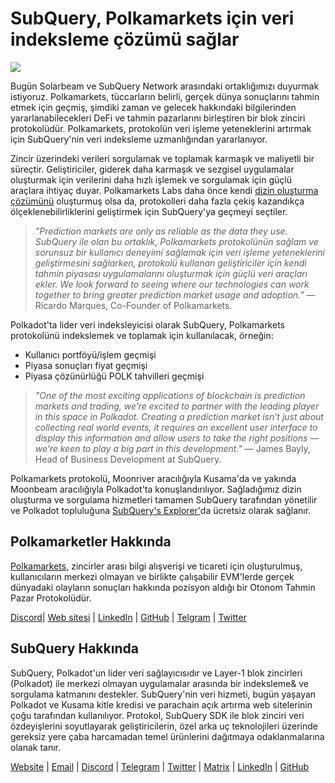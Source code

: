 # SubQuery, Polkamarkets için veri indeksleme çözümü sağlar

![](https://miro.medium.com/max/1400/0*KRx5x-Oaz7mfHPuJ)

Bugün Solarbeam ve SubQuery Network arasındaki ortaklığımızı duyurmak istiyoruz. Polkamarkets, tüccarların belirli, gerçek dünya sonuçlarını tahmin etmek için geçmiş, şimdiki zaman ve gelecek hakkındaki bilgilerinden yararlanabilecekleri DeFi ve tahmin pazarlarını birleştiren bir blok zinciri protokolüdür. Polkamarkets, protokolün veri işleme yeteneklerini artırmak için SubQuery'nin veri indeksleme uzmanlığından yararlanıyor.

Zincir üzerindeki verileri sorgulamak ve toplamak karmaşık ve maliyetli bir süreçtir. Geliştiriciler, giderek daha karmaşık ve sezgisel uygulamalar oluşturmak için verilerini daha hızlı işlemek ve sorgulamak için güçlü araçlara ihtiyaç duyar. Polkamarkets Labs daha önce kendi [dizin oluşturma çözümünü](https://github.com/Polkamarkets/polkamarkets-api) oluşturmuş olsa da, protokolleri daha fazla çekiş kazandıkça ölçeklenebilirliklerini geliştirmek için SubQuery'ya geçmeyi seçtiler.

> _"Prediction markets are only as reliable as the data they use. SubQuery ile olan bu ortaklık, Polkamarkets protokolünün sağlam ve sorunsuz bir kullanıcı deneyimi sağlamak için veri işleme yeteneklerini geliştirmesini sağlarken, protokolü kullanan geliştiriciler için kendi tahmin piyasası uygulamalarını oluşturmak için güçlü veri araçları ekler. We look forward to seeing where our technologies can work together to bring greater prediction market usage and adoption."_ — Ricardo Marques, Co-Founder of Polkamarkets.

Polkadot'ta lider veri indeksleyicisi olarak SubQuery, Polkamarkets protokolünü indekslemek ve toplamak için kullanılacak, örneğin:

- Kullanıcı portföyü/işlem geçmişi
- Piyasa sonuçları fiyat geçmişi
- Piyasa çözünürlüğü POLK tahvilleri geçmişi

> _"One of the most exciting applications of blockchain is prediction markets and trading, we’re excited to partner with the leading player in this space in Polkadot. Creating a prediction market isn’t just about collecting real world events, it requires an excellent user interface to display this information and allow users to take the right positions — we’re keen to play a big part in this development."_ — James Bayly, Head of Business Development at SubQuery.

Polkamarkets protokolü, Moonriver aracılığıyla Kusama'da ve yakında Moonbeam aracılığıyla Polkadot'ta konuşlandırılıyor. Sağladığımız dizin oluşturma ve sorgulama hizmetleri tamamen SubQuery tarafından yönetilir ve Polkadot topluluğuna [SubQuery's Explorer'](https://explorer.subquery.network/)da ücretsiz olarak sağlanır.

## Polkamarketler Hakkında

[Polkamarkets](https://www.polkamarkets.com/), zincirler arası bilgi alışverişi ve ticareti için oluşturulmuş, kullanıcıların merkezi olmayan ve birlikte çalışabilir EVM'lerde gerçek dünyadaki olayların sonuçları hakkında pozisyon aldığı bir Otonom Tahmin Pazar Protokolüdür.

[Discord](https://discord.gg/polkamarkets)| [Web sitesi](https://polkamarkets.com/) | [LinkedIn](https://www.linkedin.com/company/polkamarkets/) | [GitHub](https://github.com/Polkamarkets) | [Telgram](http://t.me/polkamarkets) | [Twitter](https://twitter.com/polkamarkets)

## SubQuery Hakkında

SubQuery, Polkadot'un lider veri sağlayıcısıdır ve Layer-1 blok zincirleri (Polkadot) ile merkezi olmayan uygulamalar arasında bir indeksleme& ve sorgulama katmanını destekler. SubQuery'nin veri hizmeti, bugün yaşayan Polkadot ve Kusama kitle kredisi ve parachain açık artırma web sitelerinin çoğu tarafından kullanılıyor. Protokol, SubQuery SDK ile blok zinciri veri özdeyişlerini soyutlayarak geliştiricilerin, özel arka uç teknolojileri üzerinde gereksiz yere çaba harcamadan temel ürünlerini dağıtmaya odaklanmalarına olanak tanır.

[Website](https://subquery.network/) | [Email](hello@subquery.network) | [Discord](https://discord.com/invite/78zg8aBSMG) | [Telegram](https://t.me/subquerynetwork) | [Twitter](https://twitter.com/subquerynetwork) | [Matrix](https://matrix.to/#/#subquery:matrix.org) | [LinkedIn](https://www.linkedin.com/company/subquery) | [GitHub](https://github.com/subquery)
